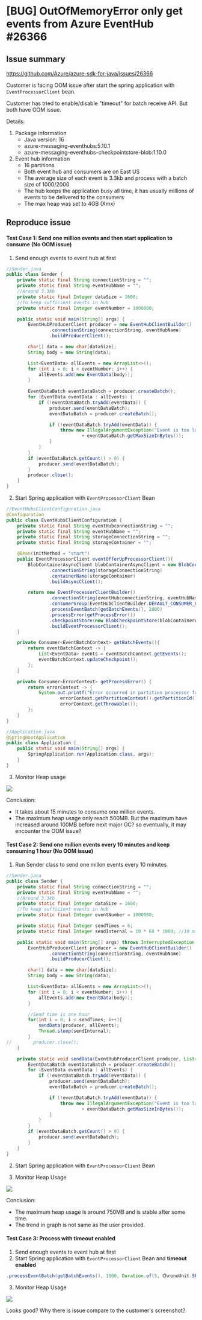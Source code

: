 # [BUG] OutOfMemoryError only get events from Azure EventHub #26366

## Issue summary

https://github.com/Azure/azure-sdk-for-java/issues/26366

Customer is facing OOM issue after start the spring application with `EventProcessorClient` bean. 

Customer has tried to enable/disable "timeout" for batch receive API. But both have OOM issue. 

Details:
1. Package information
    - Java version: 16  
    - azure-messaging-eventhubs:5.10.1
    - azure-messaging-eventhubs-checkpointstore-blob:1.10.0
2. Event hub information
    - 16 partitions 
    - Both event hub and consumers are on East US
    - The average size of each event is 3.3kb and process with a batch size of 1000/2000
    - The hub keeps the application busy all time, it has usually millions of events to be delivered to the consumers
    - The max heap was set to 4GB (Xmx)

## Reproduce issue

#### Test Case 1: Send one million events and then start application to consume (No OOM issue)
1. Send enough events to event hub at first

```Java
//Sender.java
public class Sender {
    private static final String connectionString = "";
    private static final String eventHubName = "";
    //Around 3.3kb
    private static final Integer dataSize = 1600;
    //To keep sufficient events in hub
    private static final Integer eventNumber = 1000000;

    public static void main(String[] args) {
        EventHubProducerClient producer = new EventHubClientBuilder()
                .connectionString(connectionString, eventHubName)
                .buildProducerClient();

        char[] data = new char[dataSize];
        String body = new String(data);

        List<EventData> allEvents = new ArrayList<>();
        for (int i = 0; i < eventNumber; i++) {
            allEvents.add(new EventData(body));
        }
        
        EventDataBatch eventDataBatch = producer.createBatch();
        for (EventData eventData : allEvents) {
            if (!eventDataBatch.tryAdd(eventData)) {
                producer.send(eventDataBatch);
                eventDataBatch = producer.createBatch();

                if (!eventDataBatch.tryAdd(eventData)) {
                    throw new IllegalArgumentException("Event is too large for an empty batch. Max size: "
                            + eventDataBatch.getMaxSizeInBytes());
                }
            }
        }
        if (eventDataBatch.getCount() > 0) {
            producer.send(eventDataBatch);
        }
        producer.close();
    }
}
```


2. Start Spring application with `EventProcessorClient` Bean

```Java
//EventHubsClientConfiguration.java
@Configuration
public class EventHubsClientConfiguration {
    private static final String eventHubconnectionString = "";
    private static final String eventHubName = "";
    private static final String storageConnectionString = "";
    private static final String storageContainer = "";

    @Bean(initMethod = "start")
    public EventProcessorClient eventOfferUpProcessorClient(){
        BlobContainerAsyncClient blobContainerAsyncClient = new BlobContainerClientBuilder()
                .connectionString(storageConnectionString)
                .containerName(storageContainer)
                .buildAsyncClient();

        return new EventProcessorClientBuilder()
                .connectionString(eventHubconnectionString, eventHubName)
                .consumerGroup(EventHubClientBuilder.DEFAULT_CONSUMER_GROUP_NAME)
                .processEventBatch(getBatchEvents(), 2000)
                .processError(getProcessError())
                .checkpointStore(new BlobCheckpointStore(blobContainerAsyncClient))
                .buildEventProcessorClient();
    }

    private Consumer<EventBatchContext> getBatchEvents(){
        return eventBatchContext -> {
            List<EventData> events = eventBatchContext.getEvents();
            eventBatchContext.updateCheckpoint();
        };
    }

    private Consumer<ErrorContext> getProcessError() {
        return errorContext -> {
            System.out.printf("Error occurred in partition processor for partition %s, %s.%n",
                    errorContext.getPartitionContext().getPartitionId(),
                    errorContext.getThrowable());
        };
    }
}

//Application.java
@SpringBootApplication
public class Application {
	public static void main(String[] args) {
		SpringApplication.run(Application.class, args);
	}
}
```


3. Monitor Heap usage

![](./1-sent-million-then-consume.PNG)


Conclusion: 

- It takes about 15 minutes to consume one million events. 
- The maximum heap usage only reach 500MB. But the maximum have increased around 100MB before next major GC? so eventually, it may encounter the OOM issue?

#### Test Case 2: Send one million events every 10 minutes and keep consuming 1 hour (No OOM issue)

1. Run Sender class to send one millon events every 10 minutes

```Java
//Sender.java
public class Sender {
    private static final String connectionString = "";
    private static final String eventHubName = "";
    //Around 3.3kb
    private static final Integer dataSize = 1600;
    //To keep sufficient events in hub
    private static final Integer eventNumber = 1000000;

    private static final Integer sendTimes = 6;
    private static final Integer sendInternal = 10 * 60 * 1000; //10 minutes

    public static void main(String[] args) throws InterruptedException {
        EventHubProducerClient producer = new EventHubClientBuilder()
                .connectionString(connectionString, eventHubName)
                .buildProducerClient();

        char[] data = new char[dataSize];
        String body = new String(data);

        List<EventData> allEvents = new ArrayList<>();
        for (int i = 0; i < eventNumber; i++) {
            allEvents.add(new EventData(body));
        }

        //Send time is one hour
        for(int i = 0; i < sendTimes; i++){
            sendData(producer, allEvents);
            Thread.sleep(sendInternal);
        }
//        producer.close();
    }

    private static void sendData(EventHubProducerClient producer, List<EventData> allEvents){
        EventDataBatch eventDataBatch = producer.createBatch();
        for (EventData eventData : allEvents) {
            if (!eventDataBatch.tryAdd(eventData)) {
                producer.send(eventDataBatch);
                eventDataBatch = producer.createBatch();

                if (!eventDataBatch.tryAdd(eventData)) {
                    throw new IllegalArgumentException("Event is too large for an empty batch. Max size: "
                            + eventDataBatch.getMaxSizeInBytes());
                }
            }
        }
        if (eventDataBatch.getCount() > 0) {
            producer.send(eventDataBatch);
        }
    }
}
```

2. Start Spring application with `EventProcessorClient` Bean

3. Monitor Heap Usage

![](./2-continuous-sent-million-events.PNG)

Conclusion: 

- The maximum heap usage is around 750MB and is stable after some time. 
- The trend in graph is not same as the user provided.

#### Test Case 3: Process with timeout enabled

1. Send enough events to event hub at first 
2. Start Spring application with `EventProcessorClient` Bean and **timeout enabled**

```Java
.processEventBatch(getBatchEvents(), 1000, Duration.of(5, ChronoUnit.SECONDS))
```

3. Monitor Heap Usage

![](./3-sent-million-with-timeout.PNG)

Looks good? Why there is issue compare to the customer's screenshot?